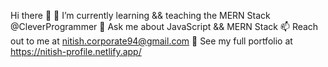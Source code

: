 Hi there 👋
🌱 I’m currently learning && teaching the MERN Stack @CleverProgrammer
💬 Ask me about JavaScript && MERN Stack
📫 Reach out to me at nitish.corporate94@gmail.com
💼 See my full portfolio at https://nitish-profile.netlify.app/
